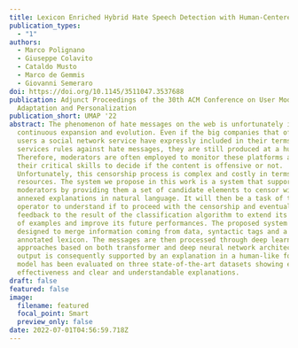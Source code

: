 ```yaml
---
title: Lexicon Enriched Hybrid Hate Speech Detection with Human-Centered Explanations
publication_types:
  - "1"
authors:
  - Marco Polignano
  - Giuseppe Colavito
  - Cataldo Musto
  - Marco de Gemmis
  - Giovanni Semeraro
doi: https://doi.org/10.1145/3511047.3537688
publication: Adjunct Proceedings of the 30th ACM Conference on User Modeling,
  Adaptation and Personalization
publication_short: UMAP '22
abstract: The phenomenon of hate messages on the web is unfortunately in
  continuous expansion and evolution. Even if the big companies that offer their
  users a social network service have expressly included in their terms of
  services rules against hate messages, they are still produced at a huge rate.
  Therefore, moderators are often employed to monitor these platforms and use
  their critical skills to decide if the content is offensive or not.
  Unfortunately, this censorship process is complex and costly in terms of human
  resources. The system we propose in this work is a system that supports
  moderators by providing them a set of candidate elements to censor with
  annexed explanations in natural language. It will then be a task of the human
  operator to understand if to proceed with the censorship and eventually supply
  feedback to the result of the classification algorithm to extend its data set
  of examples and improve its future performances. The proposed system has been
  designed to merge information coming from data, syntactic tags and a manually
  annotated lexicon. The messages are then processed through deep learning
  approaches based on both transformer and deep neural network architecture. The
  output is consequently supported by an explanation in a human-like form. The
  model has been evaluated on three state-of-the-art datasets showing excellent
  effectiveness and clear and understandable explanations.
draft: false
featured: false
image:
  filename: featured
  focal_point: Smart
  preview_only: false
date: 2022-07-01T04:56:59.718Z
---
```

